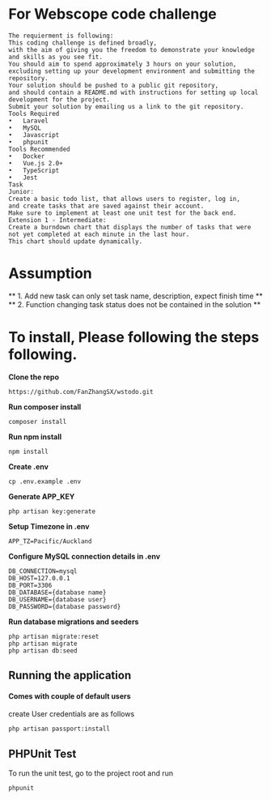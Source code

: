 # For Webscope code challenge
```
The requierment is following:
This coding challenge is defined broadly, 
with the aim of giving you the freedom to demonstrate your knowledge and skills as you see fit. 
You should aim to spend approximately 3 hours on your solution, 
excluding setting up your development environment and submitting the repository.
Your solution should be pushed to a public git repository, 
and should contain a README.md with instructions for setting up local development for the project.
Submit your solution by emailing us a link to the git repository.
Tools Required
•	Laravel
•	MySQL
•	Javascript
•	phpunit
Tools Recommended
•	Docker
•	Vue.js 2.0+
•	TypeScript
•	Jest
Task
Junior:
Create a basic todo list, that allows users to register, log in, 
and create tasks that are saved against their account.
Make sure to implement at least one unit test for the back end.
Extension 1 - Intermediate:
Create a burndown chart that displays the number of tasks that were not yet completed at each minute in the last hour. 
This chart should update dynamically.
```

# Assumption
** 1. Add new task can only set task name, description, expect finish time **
** 2. Function changing task status does not be contained in the solution **

# To install, Please following the steps following.

**Clone the repo**

```
https://github.com/FanZhangSX/wstodo.git
```

**Run composer install**
```
composer install
```
**Run npm install**
```
npm install
```
**Create .env**
```
cp .env.example .env
```
**Generate APP_KEY**
```
php artisan key:generate
```
**Setup Timezone in .env**
```
APP_TZ=Pacific/Auckland
```

**Configure MySQL connection details in .env**
```
DB_CONNECTION=mysql
DB_HOST=127.0.0.1
DB_PORT=3306
DB_DATABASE={database name}
DB_USERNAME={database user}
DB_PASSWORD={database password}
```
**Run database migrations and seeders**
```
php artisan migrate:reset
php artisan migrate
php artisan db:seed
```
## Running the application

#### Comes with couple of default users
create User credentials are as follows
```
php artisan passport:install
```
## PHPUnit Test
To run the unit test, go to the project root and run
```
phpunit
```

